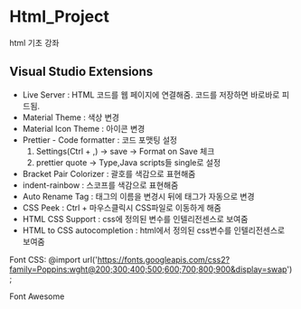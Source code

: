 # Html_Project

html 기초 강좌

## Visual Studio Extensions

- Live Server : HTML 코드를 웹 페이지에 연결해줌. 코드를 저장하면 바로바로 피드됨.
- Material Theme : 색상 변경
- Material Icon Theme : 아이콘 변경
- Prettier - Code formatter : 코드 포맷팅
  설정
  1. Settings(Ctrl + ,) -> save -> Format on Save 체크
  2. prettier quote -> Type,Java scripts들 single로 설정
- Bracket Pair Colorizer : 괄호를 색감으로 표현해줌
- indent-rainbow : 스코프를 색감으로 표현해줌
- Auto Rename Tag : 태그의 이름을 변경시 뒤에 태그가 자동으로 변경
- CSS Peek : Ctrl + 마우스클릭시 CSS파일로 이동하게 해줌
- HTML CSS Support : css에 정의된 변수를 인텔리전센스로 보여줌
- HTML to CSS autocompletion : html에서 정의된 css변수를 인텔리전센스로 보여줌

Font CSS:
@import url('https://fonts.googleapis.com/css2?family=Poppins:wght@200;300;400;500;600;700;800;900&display=swap');

Font Awesome

<script src="https://kit.fontawesome.com/7d6b56a039.js" crossorigin="anonymous"></script>
